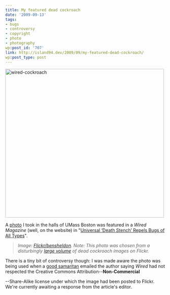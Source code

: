 ```yaml
---
title: My featured dead cockroach
date: '2009-09-13'
tags:
- bugs
- controversy
- copyright
- photo
- photography
wp:post_id: '707'
link: http://island94.dev/2009/09/my-featured-dead-cockroach/
wp:post_type: post
---
```


<a href="http://www.island94.org/wp-content/uploads/2009/09/wired-cockroach.png"><img class="aligncenter size-medium wp-image-708" title="wired-cockroach" src="http://www.island94.org/wp-content/uploads/2009/09/wired-cockroach-500x468.png" alt="wired-cockroach" width="500" height="468" /></a>

A <a href="http://www.flickr.com/photos/bensheldon/1306195094/">photo</a> I took in the halls of UMass Boston was featured in a <em>Wired Magazine </em>(well, on the website) in "<a href="http://www.wired.com/wiredscience/2009/09/deathstench/">Universal ‘Death Stench’ Repels Bugs of All Types</a>".
<blockquote><em>Image: <a href="http://www.flickr.com/photos/bensheldon/1306195094/">Flickr/bensheldon</a>. Note: This photo was chosen from a disturbingly <a href="http://www.flickr.com/search/show/?q=dead+cockroach">large volume</a> of dead cockroach images on Flickr.</em></blockquote>
There is a tiny bit of controversy though: I was made aware the photo was being used when a <a href="http://www.tomtwigg.com/">good samaritan</a> emailed the author saying <em>Wired</em> had not respected the Creative Commons Attribution--<strong>Non-Commercial</strong>

<strong>
<ul style="display: none;"></ul>
</strong>

<strong> </strong>

--Share-Alike license under which the image had been posted to Flickr. We're currently awaiting a response from the article's editor.

<strong> </strong>
